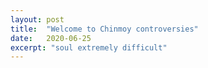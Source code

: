 ```yaml
---
layout: post
title:  "Welcome to Chinmoy controversies"
date:   2020-06-25
excerpt: "soul extremely difficult"
---
```

